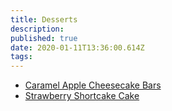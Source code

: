 ```yaml
---
title: Desserts
description:
published: true
date: 2020-01-11T13:36:00.614Z
tags:
---
```


- [Caramel Apple Cheesecake Bars](caramel-apple-cheesecake-bars)
- [Strawberry Shortcake Cake](strawberr-shortcake-cake)
